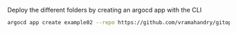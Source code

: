 Deploy the different folders by creating an argocd app with the CLI
```bash
argocd app create example02 --repo https://github.com/vramahandry/gitops-cert-level-2-examples.git --path ./sync-hooks-waves/02-presync-job --dest-namespace example02 --dest-server https://kubernetes.default.svc --sync-policy none
```